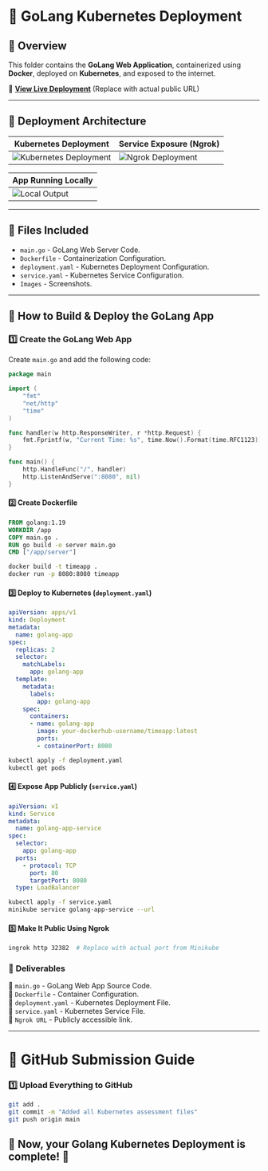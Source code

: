 # 🚀 GoLang Kubernetes Deployment

## 📌 Overview
This folder contains the **GoLang Web Application**, containerized using **Docker**, deployed on **Kubernetes**, and exposed to the internet.

📄 **[View Live Deployment](#)** (Replace with actual public URL)

---

## 📌 Deployment Architecture

| **Kubernetes Deployment** | **Service Exposure (Ngrok)** |
|---------------------------|-----------------------------|
| ![Kubernetes Deployment](https://github.com/user-attachments/assets/c774638c-ede2-417f-9821-82fcfd97f464) | ![Ngrok Deployment](https://github.com/user-attachments/assets/a02d4486-4eae-4a7d-8719-7136dbbe747b) |

| **App Running Locally** |
|-------------------------|
| ![Local Output](https://github.com/user-attachments/assets/8af055c7-39a1-44c1-b131-6a1606ce5227) |

---

## 📂 Files Included
- `main.go` - GoLang Web Server Code.
- `Dockerfile` - Containerization Configuration.
- `deployment.yaml` - Kubernetes Deployment Configuration.
- `service.yaml` - Kubernetes Service Configuration.
- `Images` - Screenshots.

---

## 📌 How to Build & Deploy the GoLang App

### **1️⃣ Create the GoLang Web App**
Create `main.go` and add the following code:

```go
package main

import (
    "fmt"
    "net/http"
    "time"
)

func handler(w http.ResponseWriter, r *http.Request) {
    fmt.Fprintf(w, "Current Time: %s", time.Now().Format(time.RFC1123))
}

func main() {
    http.HandleFunc("/", handler)
    http.ListenAndServe(":8080", nil)
}

```

#### **2️⃣ Create Dockerfile**
```dockerfile
FROM golang:1.19
WORKDIR /app
COPY main.go .
RUN go build -o server main.go
CMD ["/app/server"]
```
```sh
docker build -t timeapp .
docker run -p 8080:8080 timeapp
```

#### **3️⃣ Deploy to Kubernetes (`deployment.yaml`)**
```yaml
apiVersion: apps/v1
kind: Deployment
metadata:
  name: golang-app
spec:
  replicas: 2
  selector:
    matchLabels:
      app: golang-app
  template:
    metadata:
      labels:
        app: golang-app
    spec:
      containers:
      - name: golang-app
        image: your-dockerhub-username/timeapp:latest
        ports:
        - containerPort: 8080
```
```sh
kubectl apply -f deployment.yaml
kubectl get pods
```

#### **4️⃣ Expose App Publicly (`service.yaml`)**
```yaml
apiVersion: v1
kind: Service
metadata:
  name: golang-app-service
spec:
  selector:
    app: golang-app
  ports:
    - protocol: TCP
      port: 80
      targetPort: 8080
  type: LoadBalancer
```
```sh
kubectl apply -f service.yaml
minikube service golang-app-service --url
```

#### **5️⃣ Make It Public Using Ngrok**
```sh
ingrok http 32382  # Replace with actual port from Minikube
```

### 📌 **Deliverables**
📂 `main.go` - GoLang Web App Source Code.  
📂 `Dockerfile` - Container Configuration.  
📂 `deployment.yaml` - Kubernetes Deployment File.  
📂 `service.yaml` - Kubernetes Service File.  
📂 `Ngrok URL` - Publicly accessible link.  

---

# 📌 **GitHub Submission Guide**

### **1️⃣ Upload Everything to GitHub**
```sh
git add .
git commit -m "Added all Kubernetes assessment files"
git push origin main
```

🚀 Now, your Golang Kubernetes Deployment is complete! 💯
---

